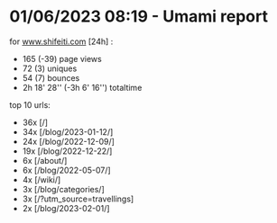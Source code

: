 # 01/06/2023 08:19 - Umami report
for www.shifeiti.com [24h] :

 - 165 (-39) page views
 - 72 (3) uniques
 - 54 (7) bounces
 - 2h 18' 28'' (-3h 6' 16'') totaltime


top 10 urls:
 - 36x [/]
 - 34x [/blog/2023-01-12/]
 - 24x [/blog/2022-12-09/]
 - 19x [/blog/2022-12-22/]
 - 6x [/about/]
 - 6x [/blog/2022-05-07/]
 - 4x [/wiki/]
 - 3x [/blog/categories/]
 - 3x [/?utm_source=travellings]
 - 2x [/blog/2023-02-01/]


